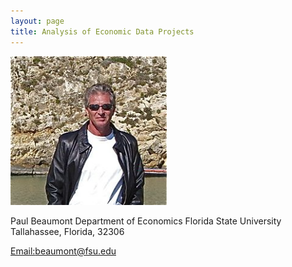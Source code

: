 ```yaml
---
layout: page
title: Analysis of Economic Data Projects
---
```


<a> 
<img src="pmb2.png" alt="pmb" width="250"/>
</a>

Paul Beaumont 
Department of Economics 
Florida State University 
Tallahassee, Florida, 32306 

[Email:beaumont@fsu.edu](mailto:beaumont@fsu.edu)

 